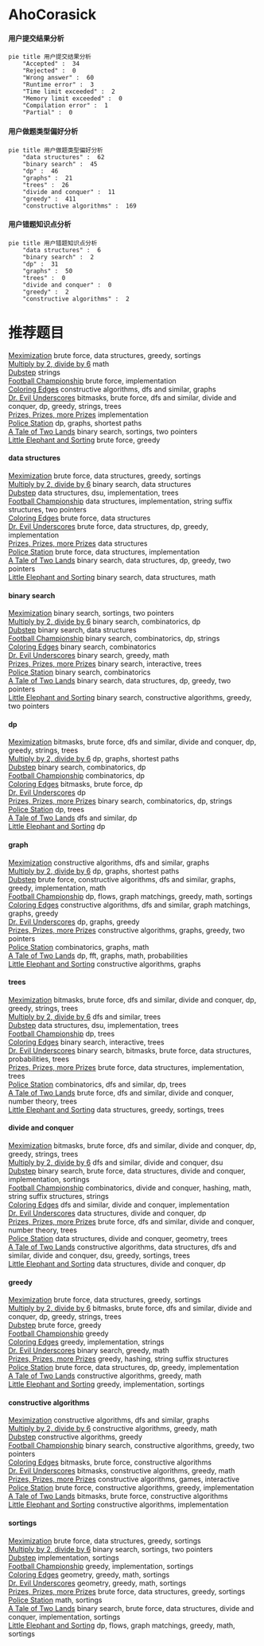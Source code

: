 # AhoCorasick
<!-- tabs:start -->
#### **用户提交结果分析**

```mermaid
pie title 用户提交结果分析
    "Accepted" :  34
    "Rejected" :  0
    "Wrong answer" :  60
    "Runtime error" :  3
    "Time limit exceeded" :  2
    "Memory limit exceeded" :  0
    "Compilation error" :  1
    "Partial" :  0
```
#### **用户做题类型偏好分析**

```mermaid
pie title 用户做题类型偏好分析
    "data structures" :  62
    "binary search" :  45
    "dp" :  46
    "graphs" :  21
    "trees" :  26
    "divide and conquer" :  11
    "greedy" :  411
    "constructive algorithms" :  169
```
#### **用户错题知识点分析**

```mermaid
pie title 用户错题知识点分析
    "data structures" :  6
    "binary search" :  2
    "dp" :  31
    "graphs" :  50
    "trees" :  0
    "divide and conquer" :  0
    "greedy" :  2
    "constructive algorithms" :  2
```
<!-- tabs:end -->
# 推荐题目
[Meximization](http://codeforces.com/problemset/problem/1497/A)		brute force,
                        data structures,
                        greedy,
                        sortings		  
[Multiply by 2, divide by 6](http://codeforces.com/problemset/problem/1374/B)		math		  
[Dubstep](http://codeforces.com/problemset/problem/208/A)		strings		  
[Football Championship](http://codeforces.com/problemset/problem/200/C)		brute force,
                        implementation		  
[Coloring Edges](http://codeforces.com/problemset/problem/1217/D)		constructive algorithms,
                        dfs and similar,
                        graphs		  
[Dr. Evil Underscores](http://codeforces.com/problemset/problem/1285/D)		bitmasks,
                        brute force,
                        dfs and similar,
                        divide and conquer,
                        dp,
                        greedy,
                        strings,
                        trees		  
[Prizes, Prizes, more Prizes](http://codeforces.com/problemset/problem/208/D)		implementation		  
[Police Station](http://codeforces.com/problemset/problem/208/C)		dp,
                        graphs,
                        shortest paths		  
[A Tale of Two Lands](http://codeforces.com/problemset/problem/1166/C)		binary search,
                        sortings,
                        two pointers		  
[Little Elephant and Sorting](http://codeforces.com/problemset/problem/205/B)		brute force,
                        greedy		  
<!-- tabs:start -->
#### **data structures**
[Meximization](http://codeforces.com/problemset/problem/1497/A)		brute force,
                        data structures,
                        greedy,
                        sortings		  
[Multiply by 2, divide by 6](https://codeforces.com/contest/205/problem/D)		binary search,
                        data structures		  
[Dubstep](http://codeforces.com/problemset/problem/1380/E)		data structures,
                        dsu,
                        implementation,
                        trees		  
[Football Championship](http://codeforces.com/problemset/problem/204/E)		data structures,
                        implementation,
                        string suffix structures,
                        two pointers		  
[Coloring Edges](http://codeforces.com/problemset/problem/200/A)		brute force,
                        data structures		  
[Dr. Evil Underscores](http://codeforces.com/problemset/problem/1491/C)		brute force,
                        data structures,
                        dp,
                        greedy,
                        implementation		  
[Prizes, Prizes, more Prizes](http://codeforces.com/problemset/problem/19/D)		data structures		  
[Police Station](http://codeforces.com/problemset/problem/1287/B)		brute force,
                        data structures,
                        implementation		  
[A Tale of Two Lands](http://codeforces.com/problemset/problem/1492/C)		binary search,
                        data structures,
                        dp,
                        greedy,
                        two pointers		  
[Little Elephant and Sorting](http://codeforces.com/problemset/problem/1490/G)		binary search,
                        data structures,
                        math		  
#### **binary search**
[Meximization](http://codeforces.com/problemset/problem/1166/C)		binary search,
                        sortings,
                        two pointers		  
[Multiply by 2, divide by 6](https://codeforces.com/contest/205/problem/C)		binary search,
                        combinatorics,
                        dp		  
[Dubstep](https://codeforces.com/contest/205/problem/D)		binary search,
                        data structures		  
[Football Championship](http://codeforces.com/problemset/problem/1238/D)		binary search,
                        combinatorics,
                        dp,
                        strings		  
[Coloring Edges](http://codeforces.com/problemset/problem/201/E)		binary search,
                        combinatorics		  
[Dr. Evil Underscores](https://codeforces.com/contest/1345/problem/F)		binary search,
                        greedy,
                        math		  
[Prizes, Prizes, more Prizes](http://codeforces.com/problemset/problem/1129/E)		binary search,
                        interactive,
                        trees		  
[Police Station](http://codeforces.com/problemset/problem/1436/C)		binary search,
                        combinatorics		  
[A Tale of Two Lands](http://codeforces.com/problemset/problem/1492/C)		binary search,
                        data structures,
                        dp,
                        greedy,
                        two pointers		  
[Little Elephant and Sorting](http://codeforces.com/problemset/problem/1463/D)		binary search,
                        constructive algorithms,
                        greedy,
                        two pointers		  
#### **dp**
[Meximization](http://codeforces.com/problemset/problem/1285/D)		bitmasks,
                        brute force,
                        dfs and similar,
                        divide and conquer,
                        dp,
                        greedy,
                        strings,
                        trees		  
[Multiply by 2, divide by 6](http://codeforces.com/problemset/problem/208/C)		dp,
                        graphs,
                        shortest paths		  
[Dubstep](https://codeforces.com/contest/205/problem/C)		binary search,
                        combinatorics,
                        dp		  
[Football Championship](http://codeforces.com/problemset/problem/1279/E)		combinatorics,
                        dp		  
[Coloring Edges](http://codeforces.com/problemset/problem/201/D)		bitmasks,
                        brute force,
                        dp		  
[Dr. Evil Underscores](http://codeforces.com/problemset/problem/201/C)		dp		  
[Prizes, Prizes, more Prizes](http://codeforces.com/problemset/problem/1238/D)		binary search,
                        combinatorics,
                        dp,
                        strings		  
[Police Station](http://codeforces.com/problemset/problem/1032/F)		dp,
                        trees		  
[A Tale of Two Lands](http://codeforces.com/problemset/problem/208/B)		dfs and similar,
                        dp		  
[Little Elephant and Sorting](http://codeforces.com/problemset/problem/1250/D)		dp		  
#### **graph**
[Meximization](http://codeforces.com/problemset/problem/1217/D)		constructive algorithms,
                        dfs and similar,
                        graphs		  
[Multiply by 2, divide by 6](http://codeforces.com/problemset/problem/208/C)		dp,
                        graphs,
                        shortest paths		  
[Dubstep](http://codeforces.com/problemset/problem/1487/C)		brute force,
                        constructive algorithms,
                        dfs and similar,
                        graphs,
                        greedy,
                        implementation,
                        math		  
[Football Championship](http://codeforces.com/problemset/problem/1437/C)		dp,
                        flows,
                        graph matchings,
                        greedy,
                        math,
                        sortings		  
[Coloring Edges](http://codeforces.com/problemset/problem/1470/D)		constructive algorithms,
                        dfs and similar,
                        graph matchings,
                        graphs,
                        greedy		  
[Dr. Evil Underscores](http://codeforces.com/problemset/problem/1476/C)		dp,
                        graphs,
                        greedy		  
[Prizes, Prizes, more Prizes](http://codeforces.com/problemset/problem/1304/D)		constructive algorithms,
                        graphs,
                        greedy,
                        two pointers		  
[Police Station](http://codeforces.com/problemset/problem/1475/C)		combinatorics,
                        graphs,
                        math		  
[A Tale of Two Lands](http://codeforces.com/problemset/problem/553/E)		dp,
                        fft,
                        graphs,
                        math,
                        probabilities		  
[Little Elephant and Sorting](http://codeforces.com/problemset/problem/1495/C)		constructive algorithms,
                        graphs		  
#### **trees**
[Meximization](http://codeforces.com/problemset/problem/1285/D)		bitmasks,
                        brute force,
                        dfs and similar,
                        divide and conquer,
                        dp,
                        greedy,
                        strings,
                        trees		  
[Multiply by 2, divide by 6](http://codeforces.com/problemset/problem/1143/C)		dfs and similar,
                        trees		  
[Dubstep](http://codeforces.com/problemset/problem/1380/E)		data structures,
                        dsu,
                        implementation,
                        trees		  
[Football Championship](http://codeforces.com/problemset/problem/1032/F)		dp,
                        trees		  
[Coloring Edges](http://codeforces.com/problemset/problem/1129/E)		binary search,
                        interactive,
                        trees		  
[Dr. Evil Underscores](http://codeforces.com/problemset/problem/1479/D)		binary search,
                        bitmasks,
                        brute force,
                        data structures,
                        probabilities,
                        trees		  
[Prizes, Prizes, more Prizes](http://codeforces.com/problemset/problem/1511/C)		brute force,
                        data structures,
                        implementation,
                        trees		  
[Police Station](http://codeforces.com/problemset/problem/1499/F)		combinatorics,
                        dfs and similar,
                        dp,
                        trees		  
[A Tale of Two Lands](http://codeforces.com/problemset/problem/1491/E)		brute force,
                        dfs and similar,
                        divide and conquer,
                        number theory,
                        trees		  
[Little Elephant and Sorting](http://codeforces.com/problemset/problem/1466/D)		data structures,
                        greedy,
                        sortings,
                        trees		  
#### **divide and conquer**
[Meximization](http://codeforces.com/problemset/problem/1285/D)		bitmasks,
                        brute force,
                        dfs and similar,
                        divide and conquer,
                        dp,
                        greedy,
                        strings,
                        trees		  
[Multiply by 2, divide by 6](http://codeforces.com/problemset/problem/19/E)		dfs and similar,
                        divide and conquer,
                        dsu		  
[Dubstep](http://codeforces.com/problemset/problem/1461/D)		binary search,
                        brute force,
                        data structures,
                        divide and conquer,
                        implementation,
                        sortings		  
[Football Championship](http://codeforces.com/problemset/problem/1466/G)		combinatorics,
                        divide and conquer,
                        hashing,
                        math,
                        string suffix structures,
                        strings		  
[Coloring Edges](http://codeforces.com/problemset/problem/1490/D)		dfs and similar,
                        divide and conquer,
                        implementation		  
[Dr. Evil Underscores](https://codeforces.com/contest/1483/problem/C)		data structures,
                        divide and conquer,
                        dp		  
[Prizes, Prizes, more Prizes](http://codeforces.com/problemset/problem/1491/E)		brute force,
                        dfs and similar,
                        divide and conquer,
                        number theory,
                        trees		  
[Police Station](http://codeforces.com/problemset/problem/1303/G)		data structures,
                        divide and conquer,
                        geometry,
                        trees		  
[A Tale of Two Lands](http://codeforces.com/problemset/problem/1494/D)		constructive algorithms,
                        data structures,
                        dfs and similar,
                        divide and conquer,
                        dsu,
                        greedy,
                        sortings,
                        trees		  
[Little Elephant and Sorting](http://codeforces.com/problemset/problem/1482/E)		data structures,
                        divide and conquer,
                        dp		  
#### **greedy**
[Meximization](http://codeforces.com/problemset/problem/1497/A)		brute force,
                        data structures,
                        greedy,
                        sortings		  
[Multiply by 2, divide by 6](http://codeforces.com/problemset/problem/1285/D)		bitmasks,
                        brute force,
                        dfs and similar,
                        divide and conquer,
                        dp,
                        greedy,
                        strings,
                        trees		  
[Dubstep](http://codeforces.com/problemset/problem/205/B)		brute force,
                        greedy		  
[Football Championship](https://codeforces.com/contest/1072/problem/D)		greedy		  
[Coloring Edges](https://codeforces.com/contest/1086/problem/C)		greedy,
                        implementation,
                        strings		  
[Dr. Evil Underscores](https://codeforces.com/contest/1345/problem/F)		binary search,
                        greedy,
                        math		  
[Prizes, Prizes, more Prizes](http://codeforces.com/problemset/problem/19/C)		greedy,
                        hashing,
                        string suffix structures		  
[Police Station](http://codeforces.com/problemset/problem/1491/C)		brute force,
                        data structures,
                        dp,
                        greedy,
                        implementation		  
[A Tale of Two Lands](http://codeforces.com/problemset/problem/1349/B)		constructive algorithms,
                        greedy,
                        math		  
[Little Elephant and Sorting](http://codeforces.com/problemset/problem/1144/B)		greedy,
                        implementation,
                        sortings		  
#### **constructive algorithms**
[Meximization](http://codeforces.com/problemset/problem/1217/D)		constructive algorithms,
                        dfs and similar,
                        graphs		  
[Multiply by 2, divide by 6](http://codeforces.com/problemset/problem/1349/B)		constructive algorithms,
                        greedy,
                        math		  
[Dubstep](http://codeforces.com/problemset/problem/1493/A)		constructive algorithms,
                        greedy		  
[Football Championship](http://codeforces.com/problemset/problem/1463/D)		binary search,
                        constructive algorithms,
                        greedy,
                        two pointers		  
[Coloring Edges](https://codeforces.com/contest/1456/problem/B)		bitmasks,
                        brute force,
                        constructive algorithms		  
[Dr. Evil Underscores](http://codeforces.com/problemset/problem/1492/D)		bitmasks,
                        constructive algorithms,
                        greedy,
                        math		  
[Prizes, Prizes, more Prizes](https://codeforces.com/contest/1504/problem/D)		constructive algorithms,
                        games,
                        interactive		  
[Police Station](https://codeforces.com/contest/1483/problem/A)		brute force,
                        constructive algorithms,
                        greedy,
                        implementation		  
[A Tale of Two Lands](https://codeforces.com/contest/1457/problem/D)		bitmasks,
                        brute force,
                        constructive algorithms		  
[Little Elephant and Sorting](http://codeforces.com/problemset/problem/1513/A)		constructive algorithms,
                        implementation		  
#### **sortings**
[Meximization](http://codeforces.com/problemset/problem/1497/A)		brute force,
                        data structures,
                        greedy,
                        sortings		  
[Multiply by 2, divide by 6](http://codeforces.com/problemset/problem/1166/C)		binary search,
                        sortings,
                        two pointers		  
[Dubstep](http://codeforces.com/problemset/problem/15/A)		implementation,
                        sortings		  
[Football Championship](http://codeforces.com/problemset/problem/1144/B)		greedy,
                        implementation,
                        sortings		  
[Coloring Edges](https://codeforces.com/contest/1496/problem/C)		geometry,
                        greedy,
                        math,
                        sortings		  
[Dr. Evil Underscores](http://codeforces.com/problemset/problem/1495/A)		geometry,
                        greedy,
                        math,
                        sortings		  
[Prizes, Prizes, more Prizes](http://codeforces.com/problemset/problem/1497/A)		brute force,
                        data structures,
                        greedy,
                        sortings		  
[Police Station](http://codeforces.com/problemset/problem/1427/A)		math,
                        sortings		  
[A Tale of Two Lands](http://codeforces.com/problemset/problem/1461/D)		binary search,
                        brute force,
                        data structures,
                        divide and conquer,
                        implementation,
                        sortings		  
[Little Elephant and Sorting](http://codeforces.com/problemset/problem/1437/C)		dp,
                        flows,
                        graph matchings,
                        greedy,
                        math,
                        sortings		  
<!-- tabs:end -->
